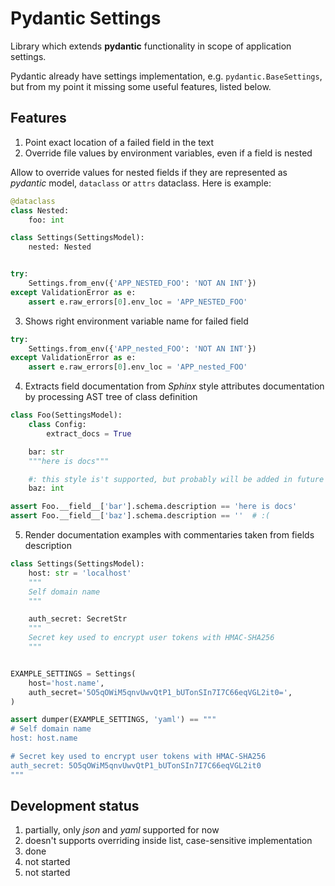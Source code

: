 # Pydantic Settings

Library which extends **pydantic** functionality in scope of application settings.

Pydantic already have settings implementation, e.g. `pydantic.BaseSettings`, but from my point it missing some useful features, listed below.

## Features

1. Point exact location of a failed field in the text
2. Override file values by environment variables, even if a field is nested

Allow to override values for nested fields if they are represented as *pydantic* model, `dataclass` or `attrs` dataclass. Here is example:

```python
@dataclass
class Nested:
    foo: int

class Settings(SettingsModel):
    nested: Nested


try:
    Settings.from_env({'APP_NESTED_FOO': 'NOT AN INT'})
except ValidationError as e:
    assert e.raw_errors[0].env_loc = 'APP_NESTED_FOO'
```

3. Shows right environment variable name for failed field

```python
try:
    Settings.from_env({'APP_nested_FOO': 'NOT AN INT'})
except ValidationError as e:
    assert e.raw_errors[0].env_loc = 'APP_nested_FOO'
```

4. Extracts field documentation from *Sphinx* style attributes documentation by processing AST tree of class definition

```python
class Foo(SettingsModel):
    class Config:
        extract_docs = True

    bar: str
    """here is docs"""

    #: this style is't supported, but probably will be added in future
    baz: int

assert Foo.__field__['bar'].schema.description == 'here is docs'
assert Foo.__field__['baz'].schema.description == ''  # :(
```

5. Render documentation examples with commentaries taken from fields description

```python
class Settings(SettingsModel):
    host: str = 'localhost'
    """
    Self domain name
    """

    auth_secret: SecretStr
    """
    Secret key used to encrypt user tokens with HMAC-SHA256
    """


EXAMPLE_SETTINGS = Settings(
    host='host.name',
    auth_secret='5O5qOWiM5qnvUwvQtP1_bUTonSIn7I7C66eqVGL2it0=',
)

assert dumper(EXAMPLE_SETTINGS, 'yaml') == """
# Self domain name
host: host.name

# Secret key used to encrypt user tokens with HMAC-SHA256
auth_secret: 5O5qOWiM5qnvUwvQtP1_bUTonSIn7I7C66eqVGL2it0
"""
```

## Development status

1. partially, only *json* and *yaml* supported for now
2. doesn't supports overriding inside list, case-sensitive implementation
3. done
4. not started
5. not started